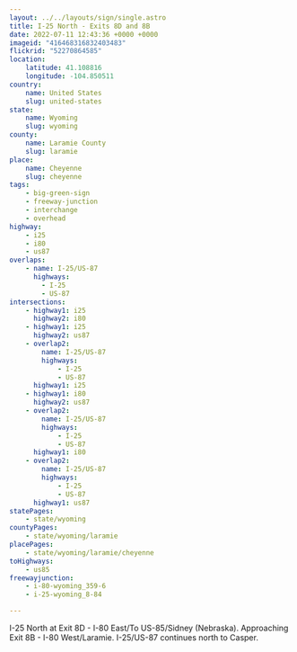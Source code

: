 ```yaml
---
layout: ../../layouts/sign/single.astro
title: I-25 North - Exits 8D and 8B
date: 2022-07-11 12:43:36 +0000 +0000
imageid: "416468316832403483"
flickrid: "52270864585"
location:
    latitude: 41.108816
    longitude: -104.850511
country:
    name: United States
    slug: united-states
state:
    name: Wyoming
    slug: wyoming
county:
    name: Laramie County
    slug: laramie
place:
    name: Cheyenne
    slug: cheyenne
tags:
    - big-green-sign
    - freeway-junction
    - interchange
    - overhead
highway:
    - i25
    - i80
    - us87
overlaps:
    - name: I-25/US-87
      highways:
        - I-25
        - US-87
intersections:
    - highway1: i25
      highway2: i80
    - highway1: i25
      highway2: us87
    - overlap2:
        name: I-25/US-87
        highways:
            - I-25
            - US-87
      highway1: i25
    - highway1: i80
      highway2: us87
    - overlap2:
        name: I-25/US-87
        highways:
            - I-25
            - US-87
      highway1: i80
    - overlap2:
        name: I-25/US-87
        highways:
            - I-25
            - US-87
      highway1: us87
statePages:
    - state/wyoming
countyPages:
    - state/wyoming/laramie
placePages:
    - state/wyoming/laramie/cheyenne
toHighways:
    - us85
freewayjunction:
    - i-80-wyoming_359-6
    - i-25-wyoming_8-84

---
```

I-25 North at Exit 8D - I-80 East/To US-85/Sidney (Nebraska).  Approaching Exit 8B - I-80 West/Laramie.  I-25/US-87 continues north to Casper.